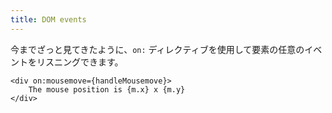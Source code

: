 ```yaml
---
title: DOM events
---
```


今までざっと見てきたように、`on:` ディレクティブを使用して要素の任意のイベントをリスニングできます。

```svelte
<div on:mousemove={handleMousemove}>
	The mouse position is {m.x} x {m.y}
</div>
```
